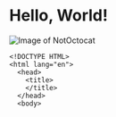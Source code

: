 # Hello, World!
![Image of NotOctocat](https://octodex.github.com/images/notocat.jpg)

```
<!DOCTYPE HTML>
<html lang="en">
  <head>
    <title>
    </title>
  </head>
  <body>
```
